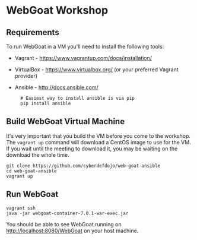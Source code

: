 # WebGoat Workshop

## Requirements

To run WebGoat in a VM you'll need to install the following tools:

* Vagrant - https://www.vagrantup.com/docs/installation/
* VirtualBox - https://www.virtualbox.org/ (or your preferred Vagrant provider)
* Ansible - http://docs.ansible.com/

        # Easiest way to install ansible is via pip
        pip install ansible

## Build WebGoat Virtual Machine

It's very important that you build the VM before you come to the workshop.
The ``vagrant up`` command will download a CentOS image to use for the VM.
If you wait until the meeting to download it, you may be waiting on the
download the whole time.

    git clone https://github.com/cyberdefdojo/web-goat-ansible
    cd web-goat-ansible
    vagrant up

## Run WebGoat

    vagrant ssh
    java -jar webgoat-container-7.0.1-war-exec.jar 
    
    
You should be able to see WebGoat running on [http://localhost:8080/WebGoat](http://localhost:8080/WebGoat) on your host machine.
